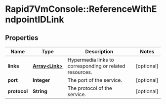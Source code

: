 # Rapid7VmConsole::ReferenceWithEndpointIDLink

## Properties
Name | Type | Description | Notes
------------ | ------------- | ------------- | -------------
**links** | [**Array&lt;Link&gt;**](Link.md) | Hypermedia links to corresponding or related resources. | [optional] 
**port** | **Integer** | The port of the service. | [optional] 
**protocol** | **String** | The protocol of the service. | [optional] 


